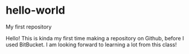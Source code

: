 # hello-world
My first repository

Hello! This is kinda my first time making a repository on Github, before I used BitBucket. 
I am looking forward to learning a lot from this class!

